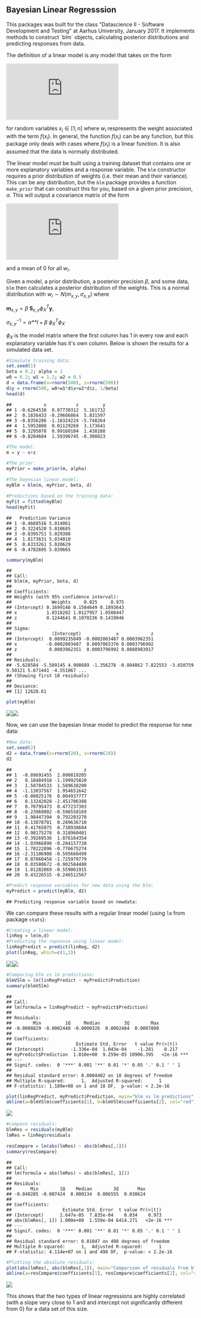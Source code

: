 Bayesian Linear Regresssion
---------------------------

This packages was built for the class "Datascience II - Software Development and Testing" at Aarhus University, January 2017. It implements methods to construct ´blm´ objects, calculating posterior distributions and predicting responses from data.

The definition of a linear model is any model that takes on the form

![equation](http://www.sciweavers.org/tex2img.php?eq=Y%3Dw_0%2B%5Csum_%7Bi%3D1%7D%5Enw_if%28x_i%29&bc=White&fc=Black&im=jpg&fs=12&ff=arev&edit=0)

for random variables *x*<sub>*i*</sub> ∈ \[1; *n*\] where *w*<sub>*i*</sub> respresents the weight associated with the term *f*(*x*<sub>*i*</sub>). In general, the function *f*(*x*<sub>*i*</sub>) can be any function, but this package only deals with cases where *f*(*x*<sub>*i*</sub>) is a linear function. It is also assumed that the data is normally distributed.

The linear model must be built using a training dataset that contains one or more explanatory variables and a response variable. The `blm` constructor requires a prior distribution of weights (i.e. their mean and their variance). This can be any distribution, but the `blm` package provides a function `make_prior` that can construct this for you, based on a given prior precision, *α*. This will output a covariance matrix of the form

![equation](http://www.sciweavers.org/tex2img.php?eq=%5Csigma_%7Bij%7D%3D%5Cbegin%7Bcases%7D1%2F%5Calpha%2C%26%5Ctext%7Bif%20i%3Dj%7D%5C%5C0%2C%26%5Ctext%7Botherwise%7D%5Cend%7Bcases%7D&bc=White&fc=Black&im=jpg&fs=12&ff=arev&edit=0)

and a mean of 0 for all *w*<sub>*i*</sub>.

Given a model, a prior distribution, a posterior precision *β*, and some data, `blm` then calculates a posterior distribution of the weights. This is a normal distribution with *w*<sub>*i*</sub> ∼ *N*(*m*<sub>*x*, *y*</sub>, *σ*<sub>*x*, *y*</sub>) where

**m**<sub>*x*, *y*</sub> = *β* **S**<sub>*x*, *y*</sub>*ϕ*<sub>*X*</sub><sup>*T*</sup>**y**,

*σ*<sub>*x*, *y*</sub><sup>−1</sup> = *α**I* + *β* *ϕ*<sub>*X*</sub><sup>*T*</sup>*ϕ*<sub>*X*</sub>

*ϕ*<sub>*X*</sub> is the model matrix where the first column has 1 in every row and each explanatory variable has it's own column. Below is shown the results for a simulated data set.

``` r
#Simulate training data:
set.seed(1)
beta = 0.2; alpha = 1
w0 = 0.2; w1 = 1.2; w2 = 0.5
d = data.frame(x=rnorm(500), z=rnorm(500))
d$y = rnorm(500, w0+w1*d$x+w2*d$z, 1/beta)
head(d)
```

    ##            x           z         y
    ## 1 -0.6264538  0.07730312  5.161732
    ## 2  0.1836433 -0.29686864  5.831597
    ## 3 -0.8356286 -1.18324224 -5.748264
    ## 4  1.5952808  0.01129269  3.173641
    ## 5  0.3295078  0.99160104  1.438188
    ## 6 -0.8204684  1.59396745 -8.300823

``` r
#The model:
m = y ~ x+z

#The prior:
myPrior = make_prior(m, alpha)

#The bayesian linear model:
myBlm = blm(m, myPrior, beta, d)

#Predictions based on the training data:
myFit = fitted(myBlm)
head(myFit)
```

    ##   Prediction Variance
    ## 1 -0.4668516 5.014061
    ## 2  0.3224520 5.010685
    ## 3 -0.8395751 5.029308
    ## 4  1.8173631 5.034010
    ## 5  0.6333261 5.020629
    ## 6 -0.4782695 5.039665

``` r
summary(myBlm)
```

    ## 
    ## Call:
    ## blm(m, myPrior, beta, d)
    ## 
    ## Coefficients:
    ## Weights (with 95% confidence interval):
    ##               Weights     0.025     0.975
    ## (Intercept) 0.1699146 0.1504649 0.1893643
    ## x           1.0318202 1.0127957 1.0508447
    ## z           0.1244641 0.1070236 0.1419046
    ## 
    ## Sigma:
    ##               (Intercept)             x            z
    ## (Intercept)  0.0099235049 -0.0002003487 0.0003962351
    ## x           -0.0002003487  0.0097065376 0.0003796992
    ## z            0.0003962351  0.0003796992 0.0088983917
    ## 
    ## Residuals:
    ## -5.628584 -5.509145 4.908689 -1.356278 -0.804862 7.822553 -3.650759 9.50121 5.671441 -4.551067 ...
    ## (Showing first 10 residuals)
    ## 
    ## Deviance:
    ## [1] 12628.61

``` r
plot(myBlm)
```

![](README_files/figure-markdown_github/myBlm-1.png)![](README_files/figure-markdown_github/myBlm-2.png)

Now, we can use the bayesian linear model to predict the response for new data:

``` r
#New data:
set.seed(2)
d2 = data.frame(x=rnorm(20), z=rnorm(20))
d2
```

    ##              x            z
    ## 1  -0.89691455  2.090819205
    ## 2   0.18484918 -1.199925820
    ## 3   1.58784533  1.589638200
    ## 4  -1.13037567  1.954651642
    ## 5  -0.08025176  0.004937777
    ## 6   0.13242028 -2.451706388
    ## 7   0.70795473  0.477237303
    ## 8  -0.23969802 -0.596558169
    ## 9   1.98447394  0.792203270
    ## 10 -0.13878701  0.289636710
    ## 11  0.41765075  0.738938604
    ## 12  0.98175278  0.318960401
    ## 13 -0.39269536  1.076164354
    ## 14 -1.03966898 -0.284157720
    ## 15  1.78222896 -0.776675274
    ## 16 -2.31106908 -0.595660499
    ## 17  0.87860458 -1.725979779
    ## 18  0.03580672 -0.902584480
    ## 19  1.01282869 -0.559061915
    ## 20  0.43226515 -0.246512567

``` r
#Predict response variables for new data using the blm:
myPredict = predict(myBlm, d2)
```

    ## Predicting response variable based on newdata:

We can compare these results with a regular linear model (using `lm` from package `stats`):

``` r
#Creating a linear model:
linReg = lm(m,d)
#Predicting the repsonse using linear model:
linRegPredict = predict(linReg, d2)
plot(linReg, which=c(1,2))
```

![](README_files/figure-markdown_github/lm-1.png)![](README_files/figure-markdown_github/lm-2.png)

``` r
#Comparing blm vs lm predictions:
blmVSlm = lm(linRegPredict ~ myPredict$Prediction)
summary(blmVSlm)
```

    ## 
    ## Call:
    ## lm(formula = linRegPredict ~ myPredict$Prediction)
    ## 
    ## Residuals:
    ##        Min         1Q     Median         3Q        Max 
    ## -0.0008829 -0.0002448 -0.0000326  0.0002484  0.0007800 
    ## 
    ## Coefficients:
    ##                        Estimate Std. Error   t value Pr(>|t|)    
    ## (Intercept)          -1.336e-04  1.043e-04    -1.281    0.217    
    ## myPredict$Prediction  1.010e+00  9.259e-05 10906.395   <2e-16 ***
    ## ---
    ## Signif. codes:  0 '***' 0.001 '**' 0.01 '*' 0.05 '.' 0.1 ' ' 1
    ## 
    ## Residual standard error: 0.0004402 on 18 degrees of freedom
    ## Multiple R-squared:      1,  Adjusted R-squared:      1 
    ## F-statistic: 1.189e+08 on 1 and 18 DF,  p-value: < 2.2e-16

``` r
plot(linRegPredict, myPredict$Prediction, main="blm vs lm predictions", xlab="lm predictions", ylab="blm predictions")
abline(a=blmVSlm$coefficients[1], b=blmVSlm$coefficients[2], col="red")
```

![](README_files/figure-markdown_github/lm-3.png)

``` r
#compare residuals:
blmRes = residuals(myBlm)
lmRes = linReg$residuals

resCompare = lm(abs(lmRes) ~ abs(blmRes[,1]))
summary(resCompare)
```

    ## 
    ## Call:
    ## lm(formula = abs(lmRes) ~ abs(blmRes[, 1]))
    ## 
    ## Residuals:
    ##       Min        1Q    Median        3Q       Max 
    ## -0.040285 -0.007424  0.000134  0.006555  0.030624 
    ## 
    ## Coefficients:
    ##                   Estimate Std. Error  t value Pr(>|t|)    
    ## (Intercept)      2.647e-05  7.835e-04    0.034    0.973    
    ## abs(blmRes[, 1]) 1.000e+00  1.559e-04 6414.271   <2e-16 ***
    ## ---
    ## Signif. codes:  0 '***' 0.001 '**' 0.01 '*' 0.05 '.' 0.1 ' ' 1
    ## 
    ## Residual standard error: 0.01047 on 498 degrees of freedom
    ## Multiple R-squared:      1,  Adjusted R-squared:      1 
    ## F-statistic: 4.114e+07 on 1 and 498 DF,  p-value: < 2.2e-16

``` r
#Plotting the absolute residuals:
plot(abs(lmRes), abs(blmRes[,1]), main="Comparison of residuals from blm and lm", xlab="Residuals from lm", ylab="Residuals from blm")
abline(a=resCompare$coefficients[1], resCompare$coefficients[2], col="red")
```

![](README_files/figure-markdown_github/lm-4.png)

This shows that the two types of linear regressions are highly correlated (with a slope very close to 1 and and intercept not significantly different from 0) for a data set of this size.
